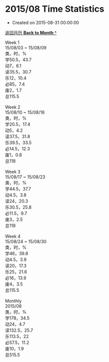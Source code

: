 # 2015/08 Time Statistics

- Created on 2015-08-31 00:00:00

[返回月历 **Back to Month ^**](_archived/lifelogs/2015/08/index.md)
<br/><div>Week 1</div><div>15/08/03 ~ 15/08/09</div><div>类，时，%</div><div>学50.5，43.7</div><div>动7，6.1</div><div>读35.5，30.7</div><div>乐12，10.4</div><div>必85，7.4</div><div>废2，1.7</div><div>总115.5</div><div><br/></div><div>Week 2</div><div>15/08/10 ~ 15/08/16</div><div>类，时，%<br/>学20.5，17.4</div><div>动5，4.2</div><div>读37.5，31.8</div><div>乐39.5，33.5</div><div>必14.5，12.3</div><div>废1，0.8<br/>总118</div><div><br/></div><div>Week 3</div><div>15/08/17 ~ 15/08/23</div><div>类，时，%</div><div>学44.5，37.7</div><div>动4.5，3.8</div><div>读24，20.3</div><div>乐30.5，25.8</div><div>必11.5，9.7</div><div>废3，2.5</div><div>总118</div><div><br/></div><div>Week 4</div><div>15/08/24 ~ 15/08/30</div><div>类，时，%<br/>学46，39.8<br/>动4.5，3.9</div><div>读20，17.3</div><div>乐25，21.6</div><div>必16，13.9</div><div>废4，3.5<br/>总115.5</div><div><br/></div><div>Monthly</div><div>2015/08</div><div>类，时，%</div><div>学178，34.5</div><div>动24，4.7</div><div>读132.5，25.7</div><div>乐113.5，22</div><div>必57.5，11.2</div><div>废10，1.9</div><div>总515.5</div>
